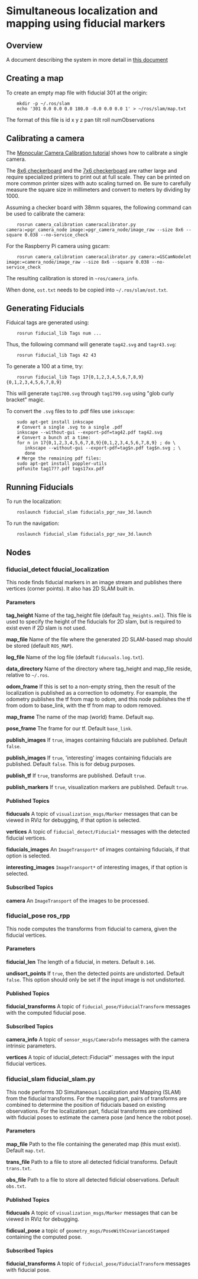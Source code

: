 
Simultaneous localization and mapping using fiducial markers
============================================================

Overview
--------

A document describing the system in more detail in
  [this document](https://docs.google.com/a/mrjim.com/document/d/1GsqAXgagWFZp891-5EDgfnYioPGjC1JdtXoIOecaQ-w)

Creating a map
--------------

To create an empty map file with fiducial 301 at the origin:

        mkdir -p ~/.ros/slam
        echo '301 0.0 0.0 0.0 180.0 -0.0 0.0 0.0 1' > ~/ros/slam/map.txt

The format of this file is id x y z pan tilt roll numObservations

Calibrating a camera
--------------------

The
  [Monocular Camera Calibration tutorial](http://wiki.ros.org/camera_calibration/Tutorials/MonocularCalibration)
shows how to calibrate a single camera.

The
  [8x6 checkerboard](http://wiki.ros.org/camera_calibration/Tutorials/StereoCalibration?action=AttachFile&do=view&target=check-108.pdf)
and the
  [7x6 checkerboard](http://wiki.ros.org/camera_calibration/Tutorials/StereoCalibration?action=AttachFile&do=view&target=check_7x6_108mm.pdf)
are rather large and require specialized printers to print out at
full scale.  They can be printed on more common printer sizes
with auto scaling turned on.  Be sure to carefully measure the
square size in millimeters and convert to meters by dividing by 1000.

Assuming a checker board with 38mm squares, the following command can be used
to calibrate the camera:

        rosrun camera_calibration cameracalibrator.py camera:=pgr_camera_node image:=pgr_camera_node/image_raw --size 8x6 --square 0.038 --no-service_check

For the Raspberry Pi camera using gscam:

        rosrun camera_calibration cameracalibrator.py camera:=GSCamNodelet image:=camera_node/image_raw --size 8x6 --square 0.038 --no-service_check

The resulting calibration is stored in `~ros/camera_info`.

When done, `ost.txt` needs to be copied into `~/.ros/slam/ost.txt`.

Generating Fiducials
--------------------

Fiduical tags are generated using:

        rosrun fiducial_lib Tags num ...

Thus, the following command will generate `tag42.svg` and `tagr43.svg`:

        rosrun fiducial_lib Tags 42 43

To generate a 100 at a time, try:

        rosrun fiducial_lib Tags 17{0,1,2,3,4,5,6,7,8,9}{0,1,2,3,4,5,6,7,8,9}

This will generate `tag1700.svg` through `tag1799.svg` using
"glob curly bracket" magic.

To convert the `.svg` files to to .pdf files use `inkscape`:

        sudo apt-get install inkscape
        # Convert a single .svg to a single .pdf
        inkscape --without-gui --export-pdf=tag42.pdf tag42.svg
        # Convert a bunch at a time:
        for n in 17{0,1,2,3,4,5,6,7,8,9}{0,1,2,3,4,5,6,7,8,9} ; do \
           inkscape --without-gui --export-pdf=tag$n.pdf tag$n.svg ; \
           done
        # Merge the remaining pdf files:
        sudo apt-get install poppler-utils
        pdfunite tag17??.pdf tags17xx.pdf

Running Fiducials
-----------------

To run the localization:

        roslaunch fiducial_slam fiducials_pgr_nav_3d.launch

To run the navigation:

        roslaunch fiducial_slam fiducials_pgr_nav_3d.launch


Nodes
-----

### fiducial_detect fducial_localization

This node finds fiducial markers in an image stream and publishes there vertices (corner points).  It also has 2D SLAM built in.

#### Parameters

**tag_height** Name of the tag_height file (default `Tag_Heights.xml`).  This file is used to specify the height of the fiducials for 2D slam,
but is required to exist even if 2D slam is not used.

**map_file** Name of the file where the generated 2D SLAM-based map should be stored (default `ROS_MAP`).

**log_file** Name of the log file (default `fiducuals.log.txt`).

**data_directory** Name of the directory where tag_height and map_file reside, relative to `~/.ros`.

**odom_frame** If this is set to a non-empty string, then the result of the localization is published as a correction to odometry.
For example, the odometry publishes the tf from map to odom, and this node publishes the tf from odom to base_link, with the tf from
map to odom removed. 
 
**map_frame** The name of the map (world) frame.  Default `map`.

**pose_frame** The frame for our tf. Default `base_link`.

**publish_images** If `true`, images containing fiducials are published. Default `false`.

**publish_images** If `true`, 'interesting' images containing fiducials are published. Default `false`. This is for debug purposes.

**publish_tf** If `true`, transforms are published. Default `true`.

**publish_markers** If `true`, visualization markers are published. Default `true`.

#### Published Topics

**fiducuals** A topic of `visualization_msgs/Marker` messages that can be viewed in RViz for debugging, if that option is selected.

**vertices** A topic of `fiducial_detect/Fiducial*` messages with the detected fiducial vertices.

**fiducials_images** An `ImageTransport*` of images containing fiducials, if that option is selected.

**interesting_images** `ImageTransport*` of interesting images, if that option is selected.

#### Subscribed Topics

**camera** An `ImageTransport` of the images to be processed.

### fiducial_pose ros_rpp

This node computes the transforms from fiducial to camera, given the fiducial vertices.

#### Parameters

**fiducial_len** The length of a fiducial, in meters. Default `0.146`.

**undisort_points** If `true`, then the detected points are undistorted. Default `false`. This option should only be set if the 
input image is not undistorted.

#### Published Topics

**fiducial_transforms** A topic of `fiducial_pose/FiducialTransform` messages with the computed fiducial pose.

#### Subscribed Topics

**camera_info** A topic of `sensor_msgs/CameraInfo` messages with the camera intrinsic parameters.

**vertices** A topic of iducial_detect::Fiducial*` messages with the input fiducial vertices.

### fiducial_slam fiducial_slam.py

This node performs 3D Simultaneous Localization and Mapping (SLAM) from the fiducial transforms.
For the mapping part, pairs of transforms are combined to determine the position of fiducials based on existing observations.
For the localization part, fiducial transforms are combined with fiducial poses to estimate the camera pose (and hence the robot pose).

#### Parameters

**map_file** Path to the file containing the generated map (this must exist). Default `map.txt`.

**trans_file** Path to a file to store all detected fidicial transforms. Default `trans.txt`.

**obs_file** Path to a file to store all detected fidicial observations. Default `obs.txt`.

#### Published Topics

**fiducuals** A topic of `visualization_msgs/Marker` messages that can be viewed in RViz for debugging.

**fidicual_pose** a topic of `geometry_msgs/PoseWithCovarianceStamped` containing the computed pose.

#### Subscribed Topics

**fiducial_transforms** A topic of `fiducial_pose/FiducialTransform` messages with fiducial pose.
